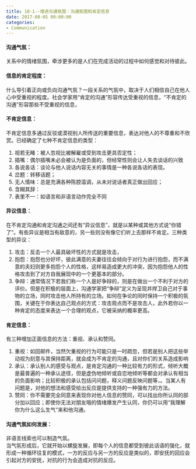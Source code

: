 ```yaml
---
title: 10-1--增进沟通氛围：沟通氛围和肯定信息
date: 2017-08-05 00:00:00
categories:
- Communication
---
```

#### 沟通气氛：
关系中的情绪氛围，牵涉更多的是人们在完成活动的过程中如何感觉和对待彼此。
#### 信息的肯定程度：
什么导引着正向或负向沟通气氛？一段关系的气氛中，取决于人们相信自己在他人心中受重视的程度。社会学家用“肯定的沟通”形容传达受重视的信息，“不肯定的沟通”形容那些不受重视的信息，
#### 不肯定信息：
不肯定信息多通过反驳或漠视别人所传送的重要信息，表达对他人的不尊重和不欣赏。已经确定了七种不肯定信息的类型：
1. 视若无睹：被人忽视比被解雇或受到攻击更具否定性；
2. 插嘴：偶尔插嘴未必会被认为是负面的，但经常性则会让人失去谈话的兴致
3. 各说各话：谈论与他人说话内容无关的事情是一种各说各话的表现。
4. 岔题：转移话题；
5. 无人情味：总是充满各种陈腔滥调，从未对说话者真正做出回应；
6. 含糊其辞：
7. 表里不一：如语言和非语言动作完全不同

#### 异议信息：
在不肯定沟通和肯定沟通之间还有“异议信息”，就是以某种或其他方式说“你错了”。有些异议是相当有敌意的，另一些则没有像它们听上去那样不肯定。三种类型的异议：
1. 攻击：反击一个人最具破坏性的方式就是攻击，
2. 抱怨：抱怨也分好坏，彼此满意的夫妻往往会倾向于对行为进行抱怨，而不满意的夫妇则更多抱怨个人的性格，这样易造成更大的冲突，因为抱怨他人的性格攻击到了对方自我展现中的一个更基本的部分。
3. 争辩：通常情况下若我们称一个人是好争辩的，则是在做出一个不利于对方的评价。但是在积极的层面上，沟通学家把“争辩”定义为呈现并捍卫自己对于事物的立场，同时攻击他人所持有的立场。如何在争论的同时保持一个积极的氛围，关键在于你表达自己观点的方式：攻击观点而不是攻击人，此外若你以一种肯定的态度来表达一个合理的观点，它被采纳的概率更高。
#### 肯定信息：
有三种增加正面信息的方法：重视、承认和赞同。
1. 重视：如回邮件，当然欠重视的行为可能只是一时疏忽，但若是别人把这些举动视为刻意与其保持距离，就会成为不肯定的沟通，且对你们的关系造成影响
2. 承认：承认别人的感受与观点，是肯定沟通的一种比较有力的形式，倾听大概是最普遍的一种承认途径，但是虚伪地倾听或自恋地倾听等都会对承认有相当的负面影响；比较积极的承认包括问问题，释义问题反映问题等，。当某人有问题是，对他的想法和感受给出反应是提供支持的一种强有力的方法。
3. 赞同：你不需要完全同意来表现你对他人信息的赞同，可以找出你所认同的部分加以回应；即使你无法对朋友哦的情绪爆发产生认同，你仍可以用“我理解你为什么这么生气”来和他沟通。
#### 沟通气氛如何发展：
非语言线索也可以制造气氛。  
当气氛形成后，它就开始以螺旋发展，即每个人的信息都受到彼此话语的强化，就形成一种循环往复的模式，一方的反应与另一方的反应是类似的，即安抚的回应会引起对方的安抚，对抗的行为会造成对抗的反应。  
